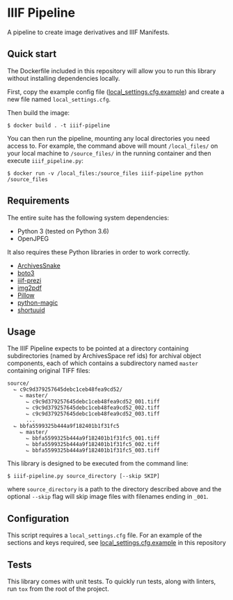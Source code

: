 # IIIF Pipeline
A pipeline to create image derivatives and IIIF Manifests.

## Quick start

The Dockerfile included in this repository will allow you to run this library
without installing dependencies locally.

First, copy the example config file ([local_settings.cfg.example](local_settings.cfg.example))
and create a new file named `local_settings.cfg`.

Then build the image:

    $ docker build . -t iiif-pipeline

You can then run the pipeline, mounting any local directories you need access to.
For example, the command above will mount `/local_files/` on your local machine
to `/source_files/` in the running container and then execute `iiif_pipeline.py`:

    $ docker run -v /local_files:/source_files iiif-pipeline python /source_files


## Requirements

The entire suite has the following system dependencies:
- Python 3 (tested on Python 3.6)
- OpenJPEG

It also requires these Python libraries in order to work correctly.
- [ArchivesSnake](https://pypi.org/project/ArchivesSnake/)
- [boto3](https://pypi.org/project/boto3/)
- [iiif-prezi](https://pypi.org/project/iiif-prezi/)
- [img2pdf](https://pypi.org/project/img2pdf/)
- [Pillow](https://pypi.org/project/Pillow/)
- [python-magic](https://pypi.org/project/python-magic/)
- [shortuuid](https://pypi.org/project/shortuuid/)


## Usage

The IIIF Pipeline expects to be pointed at a directory containing subdirectories
(named by ArchivesSpace ref ids) for archival object components, each of which
contains a subdirectory named `master` containing original TIFF files:

    source/
      ⌙ c9c9d379257645debc1ceb48fea9cd52/
        ⌙ master/
          ⌙ c9c9d379257645debc1ceb48fea9cd52_001.tiff
          ⌙ c9c9d379257645debc1ceb48fea9cd52_002.tiff
          ⌙ c9c9d379257645debc1ceb48fea9cd52_003.tiff
          ...
      ⌙ bbfa5599325b444a9f182401b1f31fc5
        ⌙ master/
          ⌙ bbfa5599325b444a9f182401b1f31fc5_001.tiff
          ⌙ bbfa5599325b444a9f182401b1f31fc5_002.tiff
          ⌙ bbfa5599325b444a9f182401b1f31fc5_003.tiff


This library is designed to be executed from the command line:

    $ iiif-pipeline.py source_directory [--skip SKIP]

where `source_directory` is a path to the directory described above and the
optional `--skip` flag will skip image files with filenames ending in `_001`.


## Configuration

This script requires a `local_settings.cfg` file. For an example of the sections
and keys required, see [local_settings.cfg.example](local_settings.cfg.example)
in this repository


## Tests

This library comes with unit tests. To quickly run tests, along with linters,
run `tox` from the root of the project.
